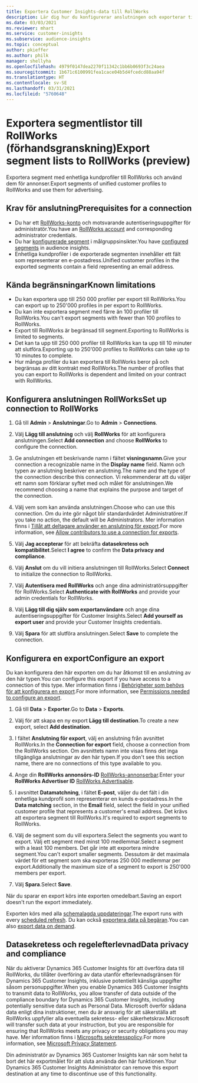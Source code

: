 ```yaml
---
title: Exportera Customer Insights-data till RollWorks
description: Lär dig hur du konfigurerar anslutningen och exporterar till RollWorks.
ms.date: 03/03/2021
ms.reviewer: mhart
ms.service: customer-insights
ms.subservice: audience-insights
ms.topic: conceptual
author: pkieffer
ms.author: philk
manager: shellyha
ms.openlocfilehash: 4979f0147dea2270f11342c1bb6b0693f3c24aea
ms.sourcegitcommit: 1b671c6100991fea1cace04b5d4fcedcd88aa94f
ms.translationtype: HT
ms.contentlocale: sv-SE
ms.lasthandoff: 03/31/2021
ms.locfileid: "5760648"
---
```

# <a name="export-segment-lists-to-rollworks-preview"></a><span data-ttu-id="59e90-103">Exportera segmentlistor till RollWorks (förhandsgranskning)</span><span class="sxs-lookup"><span data-stu-id="59e90-103">Export segment lists to RollWorks (preview)</span></span>

<span data-ttu-id="59e90-104">Exportera segment med enhetliga kundprofiler till RollWorks och använd dem för annonser.</span><span class="sxs-lookup"><span data-stu-id="59e90-104">Export segments of unified customer profiles to RollWorks and use them for advertising.</span></span> 

## <a name="prerequisites-for-a-connection"></a><span data-ttu-id="59e90-105">Krav för anslutning</span><span class="sxs-lookup"><span data-stu-id="59e90-105">Prerequisites for a connection</span></span>

-   <span data-ttu-id="59e90-106">Du har ett [RollWorks-konto](https://www.rollworks.com/) och motsvarande autentiseringsuppgifter för administratör.</span><span class="sxs-lookup"><span data-stu-id="59e90-106">You have an [RollWorks account](https://www.rollworks.com/) and corresponding administrator credentials.</span></span>
-   <span data-ttu-id="59e90-107">Du har [konfigurerade segment](segments.md) i målgruppsinsikter.</span><span class="sxs-lookup"><span data-stu-id="59e90-107">You have [configured segments](segments.md) in audience insights.</span></span>
-   <span data-ttu-id="59e90-108">Enhetliga kundprofiler i de exporterade segmenten innehåller ett fält som representerar en e-postadress.</span><span class="sxs-lookup"><span data-stu-id="59e90-108">Unified customer profiles in the exported segments contain a field representing an email address.</span></span>

## <a name="known-limitations"></a><span data-ttu-id="59e90-109">Kända begränsningar</span><span class="sxs-lookup"><span data-stu-id="59e90-109">Known limitations</span></span>

- <span data-ttu-id="59e90-110">Du kan exportera upp till 250 000 profiler per export till RollWorks.</span><span class="sxs-lookup"><span data-stu-id="59e90-110">You can export up to 250'000 profiles in per export to RollWorks.</span></span>
- <span data-ttu-id="59e90-111">Du kan inte exportera segment med färre än 100 profiler till RollWorks.</span><span class="sxs-lookup"><span data-stu-id="59e90-111">You can't export segments with fewer than 100 profiles to RollWorks.</span></span> 
- <span data-ttu-id="59e90-112">Export till RollWorks är begränsad till segment.</span><span class="sxs-lookup"><span data-stu-id="59e90-112">Exporting to RollWorks is limited to segments.</span></span>
- <span data-ttu-id="59e90-113">Det kan ta upp till 250 000 profiler till RollWorks kan ta upp till 10 minuter att slutföra.</span><span class="sxs-lookup"><span data-stu-id="59e90-113">Exporting up to 250'000 profiles to RollWorks can take up to 10 minutes to complete.</span></span> 
- <span data-ttu-id="59e90-114">Hur många profiler du kan exportera till RollWorks beror på och begränsas av ditt kontrakt med RollWorks.</span><span class="sxs-lookup"><span data-stu-id="59e90-114">The number of profiles that you can export to RollWorks is dependent and limited on your contract with RollWorks.</span></span>

## <a name="set-up-connection-to-rollworks"></a><span data-ttu-id="59e90-115">Konfigurera anslutningen RollWorks</span><span class="sxs-lookup"><span data-stu-id="59e90-115">Set up connection to RollWorks</span></span>

1. <span data-ttu-id="59e90-116">Gå till **Admin** > **Anslutningar**.</span><span class="sxs-lookup"><span data-stu-id="59e90-116">Go to **Admin** > **Connections**.</span></span>

1. <span data-ttu-id="59e90-117">Välj **Lägg till anslutning** och välj **RollWorks** för att konfigurera anslutningen.</span><span class="sxs-lookup"><span data-stu-id="59e90-117">Select **Add connection** and choose **RollWorks** to configure the connection.</span></span>

1. <span data-ttu-id="59e90-118">Ge anslutningen ett beskrivande namn i fältet **visningsnamn**.</span><span class="sxs-lookup"><span data-stu-id="59e90-118">Give your connection a recognizable name in the **Display name** field.</span></span> <span data-ttu-id="59e90-119">Namn och typen av anslutning beskriver en anslutning.</span><span class="sxs-lookup"><span data-stu-id="59e90-119">The name and the type of the connection describe this connection.</span></span> <span data-ttu-id="59e90-120">Vi rekommenderar att du väljer ett namn som förklarar syftet med och målet för anslutningen.</span><span class="sxs-lookup"><span data-stu-id="59e90-120">We recommend choosing a name that explains the purpose and target of the connection.</span></span>

1. <span data-ttu-id="59e90-121">Välj vem som kan använda anslutningen.</span><span class="sxs-lookup"><span data-stu-id="59e90-121">Choose who can use this connection.</span></span> <span data-ttu-id="59e90-122">Om du inte gör något blir standardvärdet Administratörer.</span><span class="sxs-lookup"><span data-stu-id="59e90-122">If you take no action, the default will be Administrators.</span></span> <span data-ttu-id="59e90-123">Mer information finns i [Tillåt att deltagare använder en anslutning för export](connections.md#allow-contributors-to-use-a-connection-for-exports).</span><span class="sxs-lookup"><span data-stu-id="59e90-123">For more information, see [Allow contributors to use a connection for exports](connections.md#allow-contributors-to-use-a-connection-for-exports).</span></span>

1. <span data-ttu-id="59e90-124">Välj **Jag accepterar** för att bekräfta **datasekretess och kompatibilitet**.</span><span class="sxs-lookup"><span data-stu-id="59e90-124">Select **I agree** to confirm the **Data privacy and compliance**.</span></span>

1. <span data-ttu-id="59e90-125">Välj **Anslut** om du vill initiera anslutningen till RollWorks.</span><span class="sxs-lookup"><span data-stu-id="59e90-125">Select **Connect** to initialize the connection to RollWorks.</span></span>

1. <span data-ttu-id="59e90-126">Välj **Autentisera med RollWorks** och ange dina administratörsuppgifter för RollWorks.</span><span class="sxs-lookup"><span data-stu-id="59e90-126">Select **Authenticate with RollWorks** and provide your admin credentials for RollWorks.</span></span>

1. <span data-ttu-id="59e90-127">Välj **Lägg till dig själv som exportanvändare** och ange dina autentiseringsuppgifter för Customer Insights.</span><span class="sxs-lookup"><span data-stu-id="59e90-127">Select **Add yourself as export user** and provide your Customer Insights credentials.</span></span>

1. <span data-ttu-id="59e90-128">Välj **Spara** för att slutföra anslutningen.</span><span class="sxs-lookup"><span data-stu-id="59e90-128">Select **Save** to complete the connection.</span></span>

## <a name="configure-an-export"></a><span data-ttu-id="59e90-129">Konfigurera en export</span><span class="sxs-lookup"><span data-stu-id="59e90-129">Configure an export</span></span>

<span data-ttu-id="59e90-130">Du kan konfigurera den här exporten om du har åtkomst till en anslutning av den här typen.</span><span class="sxs-lookup"><span data-stu-id="59e90-130">You can configure this export if you have access to a connection of this type.</span></span> <span data-ttu-id="59e90-131">Mer information finns i [Behörigheter som behövs för att konfigurera en export](export-destinations.md#set-up-a-new-export).</span><span class="sxs-lookup"><span data-stu-id="59e90-131">For more information, see [Permissions needed to configure an export](export-destinations.md#set-up-a-new-export).</span></span>

1. <span data-ttu-id="59e90-132">Gå till **Data** > **Exporter**.</span><span class="sxs-lookup"><span data-stu-id="59e90-132">Go to **Data** > **Exports**.</span></span>

1. <span data-ttu-id="59e90-133">Välj för att skapa en ny export **Lägg till destination**.</span><span class="sxs-lookup"><span data-stu-id="59e90-133">To create a new export, select **Add destination**.</span></span>

1. <span data-ttu-id="59e90-134">I fältet **Anslutning för export**, välj en anslutning från avsnittet RollWorks.</span><span class="sxs-lookup"><span data-stu-id="59e90-134">In the **Connection for export** field, choose a connection from the RollWorks section.</span></span> <span data-ttu-id="59e90-135">Om avsnittets namn inte visas finns det inga tillgängliga anslutningar av den här typen.</span><span class="sxs-lookup"><span data-stu-id="59e90-135">If you don't see this section name, there are no connections of this type available to you.</span></span>

1. <span data-ttu-id="59e90-136">Ange din **RollWorks annonsörs-ID** [RollWorks-annonserbar](https://help.adroll.com/hc/articles/212011838-Advertiser-Profiles).</span><span class="sxs-lookup"><span data-stu-id="59e90-136">Enter your **RollWorks Advertiser ID** [RollWorks Advertisable](https://help.adroll.com/hc/articles/212011838-Advertiser-Profiles).</span></span>

3. <span data-ttu-id="59e90-137">I avsnittet **Datamatchning**, i fältet **E-post**, väljer du det fält i din enhetliga kundprofil som representerar en kunds e-postadress.</span><span class="sxs-lookup"><span data-stu-id="59e90-137">In the **Data matching** section, in the **Email** field, select the field in your unified customer profile that represents a customer's email address.</span></span> <span data-ttu-id="59e90-138">Det krävs att exportera segment till RollWorks.</span><span class="sxs-lookup"><span data-stu-id="59e90-138">It's required to export segments to RollWorks.</span></span>

1. <span data-ttu-id="59e90-139">Välj de segment som du vill exportera.</span><span class="sxs-lookup"><span data-stu-id="59e90-139">Select the segments you want to export.</span></span> <span data-ttu-id="59e90-140">Välj ett segment med minst 100 medlemmar.</span><span class="sxs-lookup"><span data-stu-id="59e90-140">Select a segment with a least 100 members.</span></span> <span data-ttu-id="59e90-141">Det går inte att exportera mindre segment.</span><span class="sxs-lookup"><span data-stu-id="59e90-141">You can't export smaller segments.</span></span> <span data-ttu-id="59e90-142">Dessutom är det maximala värdet för ett segment som ska exporteras 250 000 medlemmar per export.</span><span class="sxs-lookup"><span data-stu-id="59e90-142">Additionally the maximum size of a segment to export is 250'000 members per export.</span></span> 

1. <span data-ttu-id="59e90-143">Välj **Spara**.</span><span class="sxs-lookup"><span data-stu-id="59e90-143">Select **Save**.</span></span>

<span data-ttu-id="59e90-144">När du sparar en export körs inte exporten omedelbart.</span><span class="sxs-lookup"><span data-stu-id="59e90-144">Saving an export doesn't run the export immediately.</span></span>

<span data-ttu-id="59e90-145">Exporten körs med alla [schemalagda uppdateringar](system.md#schedule-tab).</span><span class="sxs-lookup"><span data-stu-id="59e90-145">The export runs with every [scheduled refresh](system.md#schedule-tab).</span></span> <span data-ttu-id="59e90-146">Du kan också [exportera data på begäran](export-destinations.md#run-exports-on-demand).</span><span class="sxs-lookup"><span data-stu-id="59e90-146">You can also [export data on demand](export-destinations.md#run-exports-on-demand).</span></span> 


## <a name="data-privacy-and-compliance"></a><span data-ttu-id="59e90-147">Datasekretess och regelefterlevnad</span><span class="sxs-lookup"><span data-stu-id="59e90-147">Data privacy and compliance</span></span>

<span data-ttu-id="59e90-148">När du aktiverar Dynamics 365 Customer Insights för att överföra data till RollWorks, du tillåter överföring av data utanför efterlevnadsgränsen för Dynamics 365 Customer Insights, inklusive potentiellt känsliga uppgifter såsom personuppgifter.</span><span class="sxs-lookup"><span data-stu-id="59e90-148">When you enable Dynamics 365 Customer Insights to transmit data to RollWorks, you allow transfer of data outside of the compliance boundary for Dynamics 365 Customer Insights, including potentially sensitive data such as Personal Data.</span></span> <span data-ttu-id="59e90-149">Microsoft överför sådana data enligt dina instruktioner, men du är ansvarig för att säkerställa att RollWorks uppfyller alla eventuella sekretess- eller säkerhetskrav.</span><span class="sxs-lookup"><span data-stu-id="59e90-149">Microsoft will transfer such data at your instruction, but you are responsible for ensuring that RollWorks meets any privacy or security obligations you may have.</span></span> <span data-ttu-id="59e90-150">Mer information finns i [Microsofts sekretesspolicy](https://go.microsoft.com/fwlink/?linkid=396732).</span><span class="sxs-lookup"><span data-stu-id="59e90-150">For more information, see [Microsoft Privacy Statement](https://go.microsoft.com/fwlink/?linkid=396732).</span></span>

<span data-ttu-id="59e90-151">Din administratör av Dynamics 365 Customer Insights kan när som helst ta bort det här exportmålet för att sluta använda den här funktionen.</span><span class="sxs-lookup"><span data-stu-id="59e90-151">Your Dynamics 365 Customer Insights Administrator can remove this export destination at any time to discontinue use of this functionality.</span></span>
